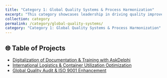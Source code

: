 ```yaml
---
title: "Category 1: Global Quality Systems & Process Harmonization"
excerpt: "This category showcases leadership in driving quality improvements across global standards and harmonizing international processes to enhance efficiency and compliance."
collection: category
permalink: /category/global-quality-systems/
category: "Category 1: Global Quality Systems & Process Harmonization"
---
```


## 🌐 Table of Projects

- [Digitalization of Documentation & Training with AskDelphi](/project/c01-AskDelphi.md)
- [International Logistics & Container Utilization Optimization](/project/c01-Utilize-container.md)
- [Global Quality Audit & ISO 9001 Enhancement](/project/c01-audit.md)

